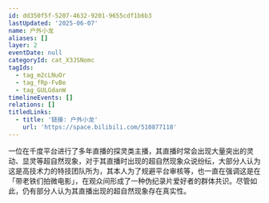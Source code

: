 ```yaml
---
id: dd350f5f-5207-4632-9201-9655cdf1b6b3
lastUpdated: '2025-06-07'
name: 户外小龙
aliases: []
layer: 2
eventDate: null
categoryId: cat_X3JSNomc
tagIds:
  - tag_m2cLNuOr
  - tag_fRp-FvBe
  - tag_GULGdanW
timelineEvents: []
relations: []
titledLinks:
  - title: '链接: 户外小龙'
    url: 'https://space.bilibili.com/510877118'
---
```

一位在千度平台进行了多年直播的探灵类主播，其直播时常会出现大量突出的灵动、显灵等超自然现象，对于其直播时出现的超自然现象众说纷纭，大部分人认为这是高技术力的特技团队所为，其本人为了规避平台审核等，也一直在强调这是在「带老铁们拍微电影」，在观众间形成了一种伪纪录片爱好者的群体共识。尽管如此，仍有部分人认为其直播出现的超自然现象存在真实性。
